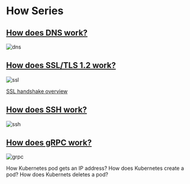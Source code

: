 # How Series

## [How does DNS work?](https://www.youtube.com/watch?v=27r4Bzuj5NQ)
![dns](https://github.com/rajdyp/rajdyp.github.io/assets/15313631/bcd2b231-50cf-4c37-be34-00ebd56e96f7)

## [How does SSL/TLS 1.2 work?](https://www.youtube.com/watch?v=j9QmMEWmcfo)
![ssl](https://github.com/rajdyp/rajdyp.github.io/assets/15313631/ca3e5fe3-dec9-4959-9118-d446892fde62)

[SSL handshake overview](https://my.f5.com/manage/s/article/K15292)

## [How does SSH work?](https://info.support.huawei.com/info-finder/encyclopedia/en/SSH.html)
![ssh](https://github.com/rajdyp/rajdyp.github.io/assets/15313631/daf782b2-dee3-4c3c-909a-89ea6baddd11)

## [How does gRPC work?](https://www.youtube.com/watch?v=gnchfOojMk4)
![grpc](https://github.com/rajdyp/rajdyp.github.io/assets/15313631/7b8667dc-a5bf-47bc-a28f-4b63ac866583)

How Kubernetes pod gets an IP address?
How does Kubernetes create a pod?
How does Kubernets deletes a pod?
